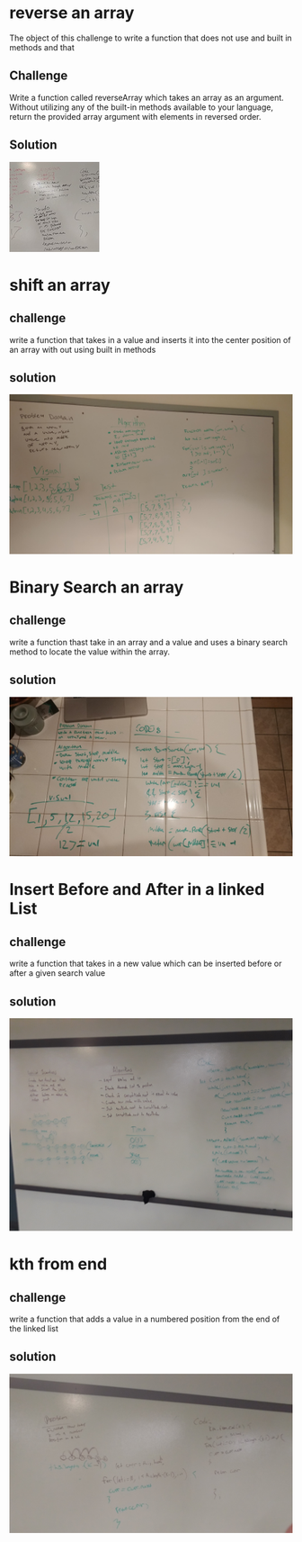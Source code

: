 # reverse an array
The object of this challenge to write a function that does not use and built in methods and that  


## Challenge 
Write a function called reverseArray which takes an array as an argument. Without utilizing any of the built-in methods available to your language, return the provided array argument with elements in reversed order.

## Solution 
![WHITE BOARD](assets/challengeone.jpg)



# shift an array

## challenge
write a function that takes in a value and inserts it into the center position of an array with out using built in methods

## solution
![WHITE BOARD](assets/challengetwo.jpg)


 # Binary Search an array

 ## challenge
 write a function thast take in an array and a value and uses a binary search method to locate the value within the array. 

 ## solution 
 ![WHITE BOARD](arrayBinarySearch/bsearch.jpg)


# Insert Before and After in a linked List 

## challenge
write a function that takes in a new value which can be inserted before or after a given search value

## solution
![WHITE BOARD](linkedlist/insertbeforeandafter.jpg)

# kth from end

## challenge
write a function that adds a value in a numbered position from the end of the linked list

## solution
![WHITE BOARD](linkedlist/kthfromend.jpg)
